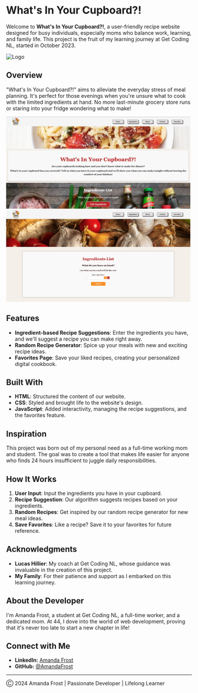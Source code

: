 # What's In Your Cupboard?!

Welcome to **What's In Your Cupboard?!**, a user-friendly recipe website designed for busy individuals, especially moms who balance work, learning, and family life. This project is the fruit of my learning journey at Get Coding NL, started in October 2023.

![Logo](images/logo.png)

## Overview

"What's In Your Cupboard?!" aims to alleviate the everyday stress of meal planning. It's perfect for those evenings when you're unsure what to cook with the limited ingredients at hand. No more last-minute grocery store runs or staring into your fridge wondering what to make!

<img src="images/sshot1.jpg" width="500" height="250"> <img src="images/sshot2.jpg" width="500" height="250">

## Features

- **Ingredient-based Recipe Suggestions**: Enter the ingredients you have, and we'll suggest a recipe you can make right away.
- **Random Recipe Generator**: Spice up your meals with new and exciting recipe ideas.
- **Favorites Page**: Save your liked recipes, creating your personalized digital cookbook.

## Built With

- **HTML**: Structured the content of our website.
- **CSS**: Styled and brought life to the website's design.
- **JavaScript**: Added interactivity, managing the recipe suggestions, and the favorites feature.

## Inspiration

This project was born out of my personal need as a full-time working mom and student. The goal was to create a tool that makes life easier for anyone who finds 24 hours insufficient to juggle daily responsibilities.

## How It Works

1. **User Input**: Input the ingredients you have in your cupboard.
2. **Recipe Suggestion**: Our algorithm suggests recipes based on your ingredients.
3. **Random Recipes**: Get inspired by our random recipe generator for new meal ideas.
4. **Save Favorites**: Like a recipe? Save it to your favorites for future reference.

## Acknowledgments

- **Lucas Hillier**: My coach at Get Coding NL, whose guidance was invaluable in the creation of this project.
- **My Family**: For their patience and support as I embarked on this learning journey.

## About the Developer

I'm Amanda Frost, a student at Get Coding NL, a full-time worker, and a dedicated mom. At 44, I dove into the world of web development, proving that it's never too late to start a new chapter in life!

## Connect with Me

- **LinkedIn:** [Amanda Frost](https://www.linkedin.com/in/amanda-frost-51833629a/)
- **GitHub:** [@AmandaFrost](https://github.com/Amandafrost79/Amandafrost79.git)

---

Ⓒ 2024 Amanda Frost | Passionate Developer | Lifelong Learner
